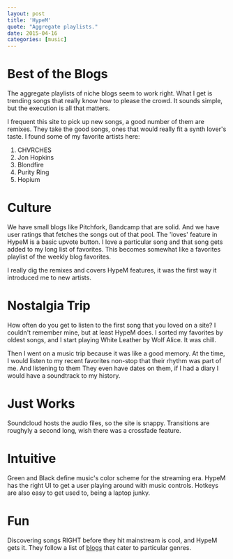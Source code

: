 ```yaml
---
layout: post
title: 'HypeM'
quote: "Aggregate playlists."
date: 2015-04-16
categories: [music]
---
```


# Best of the Blogs

The aggregate playlists of niche blogs seem to work right. What I get is trending songs that really know how to please the crowd. It sounds simple, but the execution is all that matters.

I frequent this site to pick up new songs, a good number of them are remixes. They take the good songs, ones that would really fit a synth lover's taste. I found some of my favorite artists here:

1. CHVRCHES
2. Jon Hopkins
3. Blondfire
4. Purity Ring
5. Hopium


# Culture

We have small blogs like Pitchfork, Bandcamp that are solid. And we have user ratings that fetches the songs out of that pool. The 'loves' feature in HypeM is a basic upvote button. I love a particular song and that song gets added to my long list of favorites. This becomes somewhat like a favorites playlist of the weekly blog favorites.

I really dig the remixes and covers HypeM features, it was the first way it introduced me to new artists.

# Nostalgia Trip

How often do you get to listen to the first song that you loved on a site? I couldn't remember mine, but at least HypeM does. I sorted my favorites by oldest songs, and I start playing White Leather by Wolf Alice. It was chill.

Then I went on a music trip because it was like a good memory. At the time, I would listen to my recent favorites non-stop that their rhythm was part of me. And listening to them They even have dates on them, if I had a diary I would have a soundtrack to my history.


# Just Works

Soundcloud hosts the audio files, so the site is snappy. Transitions are roughyly a second long, wish there was a crossfade feature.

# Intuitive

Green and Black define music's color scheme for the streaming era. HypeM has the right UI to get a user playing around with music controls. Hotkeys are also easy to get used to, being a laptop junky.

# Fun

Discovering songs RIGHT before they hit mainstream is cool, and HypeM gets it. They follow a list of [blogs] that cater to particular genres.





[blogs]:http://hypem.com/blogs
